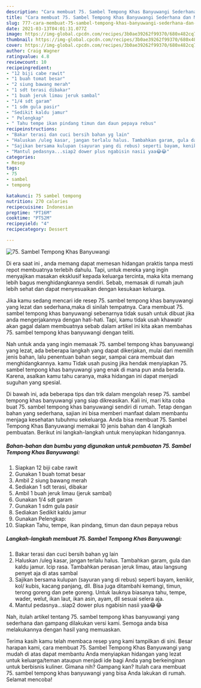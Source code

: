 ```yaml
---
description: "Cara membuat 75. Sambel Tempong Khas Banyuwangi Sederhana dan Mudah Dibuat"
title: "Cara membuat 75. Sambel Tempong Khas Banyuwangi Sederhana dan Mudah Dibuat"
slug: 777-cara-membuat-75-sambel-tempong-khas-banyuwangi-sederhana-dan-mudah-dibuat
date: 2021-03-13T04:01:31.077Z
image: https://img-global.cpcdn.com/recipes/3b0ae39262f99370/680x482cq70/75-sambel-tempong-khas-banyuwangi-foto-resep-utama.jpg
thumbnail: https://img-global.cpcdn.com/recipes/3b0ae39262f99370/680x482cq70/75-sambel-tempong-khas-banyuwangi-foto-resep-utama.jpg
cover: https://img-global.cpcdn.com/recipes/3b0ae39262f99370/680x482cq70/75-sambel-tempong-khas-banyuwangi-foto-resep-utama.jpg
author: Craig Wagner
ratingvalue: 4.8
reviewcount: 10
recipeingredient:
- "12 biji cabe rawit"
- "1 buah tomat besar"
- "2 siung bawang merah"
- "1 sdt terasi dibakar"
- "1 buah jeruk limau jeruk sambal"
- "1/4 sdt garam"
- "1 sdm gula pasir"
- "Sedikit kaldu jamur"
- " Pelengkap"
- " Tahu tempe ikan pindang timun dan daun pepaya rebus"
recipeinstructions:
- "Bakar terasi dan cuci bersih bahan yg lain"
- "Haluskan /uleg kasar, jangan terlalu halus. Tambahkan garam, gula dan kaldu jamur. Icip rasa. Tambahkan perasan jeruk limau, atau langsung penyet aja di atas sambal"
- "Sajikan bersama kulupan (sayuran yang di rebus) seperti bayam, kenikir, kol/ kubis, kacang panjang, dll. Bisa juga ditambahi kemangi, timun, terong goreng dan pete goreng. Untuk lauknya biasanya tahu, tempe, wader, welut, ikan laut, ikan asin, ayam, dll sesuai selera aja."
- "Mantul pedasnya...siap2 dower plus ngabisin nasii yaa😂😂"
categories:
- Resep
tags:
- 75
- sambel
- tempong

katakunci: 75 sambel tempong 
nutrition: 270 calories
recipecuisine: Indonesian
preptime: "PT16M"
cooktime: "PT52M"
recipeyield: "4"
recipecategory: Dessert

---
```



![75. Sambel Tempong Khas Banyuwangi](https://img-global.cpcdn.com/recipes/3b0ae39262f99370/680x482cq70/75-sambel-tempong-khas-banyuwangi-foto-resep-utama.jpg)

Di era  saat ini , anda memang dapat memesan hidangan praktis tanpa mesti repot membuatnya terlebih dahulu. Tapi, untuk mereka yang ingin menyajikan masakan eksklusif kepada keluarga tercinta, maka kita memang lebih bagus menghidangkannya sendiri. Sebab, memasak di rumah jauh lebih sehat dan dapat menyesuaikan dengan kesukaan keluarga.

Jika kamu sedang mencari ide resep 75. sambel tempong khas banyuwangi yang lezat dan sederhana,maka di sinilah tempatnya. Cara membuat 75. sambel tempong khas banyuwangi  sebenarnya tidak susah untuk dibuat jika anda mengerjakannya dengan hati-hati. Tapi, kamu tidak usah khawatir akan gagal dalam membuatnya 
sebab dalam artikel ini kita akan membahas 75. sambel tempong khas banyuwangi dengan teliti.  



Nah untuk anda yang ingin memasak 75. sambel tempong khas banyuwangi yang lezat, ada beberapa langkah yang dapat dikerjakan, mulai dari memilih jenis bahan, lalu penentuan bahan segar, sampai cara membuat dan menghidangkannya. kamu Tidak usah pusing jika hendak menyiapkan 75. sambel tempong khas banyuwangi yang enak di mana pun anda berada. Karena, asalkan kamu  tahu caranya, maka hidangan ini dapat menjadi suguhan yang spesial.

Di bawah ini, ada beberapa tips dan trik dalam mengolah resep 75. sambel tempong khas banyuwangi yang siap dikreasikan. Kali ini, mari kita coba buat 75. sambel tempong khas banyuwangi sendiri di rumah. Tetap dengan bahan yang sederhana, sajian ini bisa memberi manfaat dalam membantu menjaga kesehatan tubuhmu sekeluarga. Anda bisa membuat 75. Sambel Tempong Khas Banyuwangi memakai 10 jenis bahan dan 4 langkah pembuatan. Berikut ini langkah-langkah untuk menyiapkan hidangannya.

<!--inarticleads1-->

##### Bahan-bahan dan bumbu yang digunakan untuk pembuatan 75. Sambel Tempong Khas Banyuwangi:

1. Siapkan 12 biji cabe rawit
1. Gunakan 1 buah tomat besar
1. Ambil 2 siung bawang merah
1. Sediakan 1 sdt terasi, dibakar
1. Ambil 1 buah jeruk limau (jeruk sambal)
1. Gunakan 1/4 sdt garam
1. Gunakan 1 sdm gula pasir
1. Sediakan Sedikit kaldu jamur
1. Gunakan  Pelengkap:
1. Siapkan  Tahu, tempe, ikan pindang, timun dan daun pepaya rebus




<!--inarticleads2-->

##### Langkah-langkah membuat 75. Sambel Tempong Khas Banyuwangi:

1. Bakar terasi dan cuci bersih bahan yg lain
1. Haluskan /uleg kasar, jangan terlalu halus. Tambahkan garam, gula dan kaldu jamur. Icip rasa. Tambahkan perasan jeruk limau, atau langsung penyet aja di atas sambal
1. Sajikan bersama kulupan (sayuran yang di rebus) seperti bayam, kenikir, kol/ kubis, kacang panjang, dll. Bisa juga ditambahi kemangi, timun, terong goreng dan pete goreng. Untuk lauknya biasanya tahu, tempe, wader, welut, ikan laut, ikan asin, ayam, dll sesuai selera aja.
1. Mantul pedasnya...siap2 dower plus ngabisin nasii yaa😂😂




Nah, itulah artikel tentang  75. sambel tempong khas banyuwangi  yang sederhana dan gampang dilakukan versi kami. Semoga anda bisa melakukannya dengan hasil yang memuaskan. 

Terima kasih kamu telah membaca resep yang kami tampilkan di sini. Besar harapan kami, cara membuat  75. Sambel Tempong Khas Banyuwangi yang mudah di atas dapat membantu Anda menyiapkan hidangan yang lezat untuk keluarga/teman ataupun menjadi ide bagi Anda yang berkeinginan untuk berbisnis kuliner. Gimana nih? Gampang kan? Itulah cara membuat 75. sambel tempong khas banyuwangi yang bisa Anda lakukan di rumah. Selamat mencoba!

